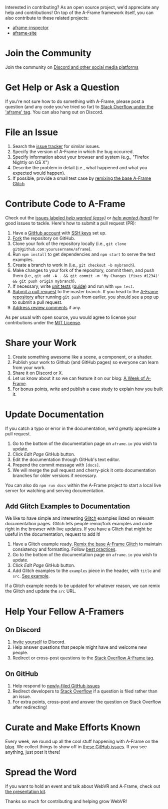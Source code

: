 [stackoverflow]: http://stackoverflow.com/questions/tagged/aframe

Interested in contributing? As an open source project, we'd appreciate any help
and contributions! On top of the A-Frame framework itself, you can also
contribute to these related projects:

- [aframe-inspector](https://github.com/aframevr/aframe-inspector)
- [aframe-site](https://github.com/aframevr/aframe-site)

# Join the Community

Join the community on [Discord and other social media platforms](https://aframe.io/community/)

# Get Help or Ask a Question

If you're not sure how to do something with A-Frame, please post a question
(and any code you've tried so far) to [Stack Overflow under the 'aframe'
tag][stackoverflow]. You can also hang out on Discord.

# File an Issue

1. Search the [issue tracker](https://github.com/aframevr/aframe/issues) for similar issues.
2. Specify the version of A-Frame in which the bug occurred.
3. Specify information about your browser and system (e.g., "Firefox Nightly on OS X")
4. Describe the problem in detail (i.e., what happened and what you expected would happen).
5. If possible, provide a small test case by [remixing the base A-Frame Glitch](https://glitch.com/~aframe)

# Contribute Code to A-Frame

[aframe]: https://github.com/aframevr/aframe/
[easy]: https://github.com/aframevr/aframe/labels/help%20wanted%20%28easy%29
[hard]: https://github.com/aframevr/aframe/labels/help%20wanted%20%28hard%29
[pr]: https://www.digitalocean.com/community/tutorials/how-to-create-a-pull-request-on-github
[ssh]: https://help.github.com/articles/generating-a-new-ssh-key-and-adding-it-to-the-ssh-agent/
[testing-guide]: https://github.com/aframevr/aframe/tree/master/tests#a-frame-unit-tests

Check out the [issues labeled *help wanted (easy)*][easy] or [*help wanted
(hard)*][hard] for good issues to tackle. Here's how to submit a pull request (PR):

1. Have a [GitHub account](https://github.com/join) with [SSH keys][ssh] set up.
2. [Fork](https://github.com/aframevr/aframe/fork) the repository on GitHub.
3. Clone your fork of the repository locally (i.e., `git clone git@github.com:yourusername/aframe`).
4. Run `npm install` to get dependencies and `npm start` to serve the test examples.
5. Create a branch to work in (i.e., `git checkout -b mybranch`).
6. Make changes to your fork of the repository, commit them, and push them (i.e., `git add -A . && git commit -m 'My Changes (fixes #1234)' && git push origin mybranch`).
7. If necessary, write [unit tests](tests/) ([guide][testing-guide]) and run with `npm test`.
8. [Submit a pull request][pr] to the master branch. If you head to the [A-Frame repository][aframe] after running `git push` from earlier, you should see a pop up to submit a pull request.
9. [Address review comments](http://stackoverflow.com/questions/9790448/how-to-update-a-pull-request) if any.

As per usual with open source, you would agree to license your contributions
under the [MIT License](LICENSE).

# Share your Work

1. Create something awesome like a scene, a component, or a shader.
2. Publish your work to Github (and GitHub pages) so everyone can learn from your work.
3. Share it on Discord or X.
4. Let us know about it so we can feature it on our blog: [A Week of A-Frame](https://aframe.io/blog/).
4. For bonus points, write and publish a case study to explain how you built it.

# Update Documentation

If you catch a typo or error in the documentation, we'd greatly appreciate a
pull request.

1. Go to the bottom of the documentation page on `aframe.io` you wish to update.
2. Click *Edit Page* GitHub button.
3. Edit the documentation through GitHub's text editor.
4. Prepend the commit message with `[docs]`.
5. We will merge the pull request and cherry-pick it onto documentation
branches for older versions if necessary.

You can also do `npm run docs` within the A-Frame project to start a local live
server for watching and serving documentation.

## Add Glitch Examples to Documentation

We like to have simple and interesting [Glitch](https://glitch.com/~aframe)
examples listed on relevant documentation pages. Glitch lets people remix/fork
examples and code right in the browser with live updates. If you have a Glitch
that might be useful in the documentation, request to add it!

1. Have a Glitch example ready. [Remix the base A-Frame Glitch](https://glitch.com/~aframe) to maintain consistency and formatting. Follow [best practices](https://aframe.io/docs/master/introduction/best-practices.html).
2. Go to the bottom of the documentation page on `aframe.io` you wish to update.
3. Click *Edit Page* GitHub button.
4. Add Glitch examples to the `examples` piece in the header, with `title` and `src`. [See example](https://github.com/aframevr/aframe/commit/1472ab23b957e6345c7fc242242f505927463122).

If a Glitch example needs to be updated for whatever reason, we can remix the
Glitch and update the `src` URL.

# Help Your Fellow A-Framers

## On Discord

1. [Invite yourself](https://aframe.io/community/) to Discord.
2. Help answer questions that people might have and welcome new people.
3. Redirect or cross-post questions to the [Stack Overflow A-Frame tag][stackoverflow].

## On GitHub

1. Help respond to [newly-filed GitHub issues](https://github.com/aframevr/aframe/issues)
2. Redirect developers to [Stack Overflow][stackoverflow] if a question is filed rather than an issue.
3. For extra points, cross-post and answer the question on Stack Overflow after redirecting!

# Curate and Make Efforts Known

Every week, we round up all the cool stuff happening with A-Frame on the
[blog](https://aframe.io/blog). We collect things to show off in [these GitHub
issues](https://github.com/aframevr/aframe-site/labels/A%20Week%20of%20A-Frame).
If you see anything, just post it there!


# Spread the Word

If you want to hold an event and talk about WebVR and A-Frame, check out [the
presentation kit](https://github.com/aframevr/aframe-presentation-kit).

Thanks so much for contributing and helping grow WebVR!
